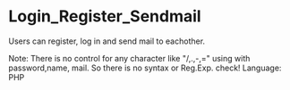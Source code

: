 # Login_Register_Sendmail
Users can register, log in and send mail to eachother.

Note: There is no control for any character like "/,.,-,=" using with password,name, mail. So there is no syntax or Reg.Exp. check!
Language: PHP
